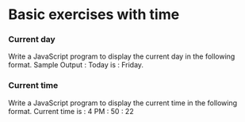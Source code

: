 # Basic exercises with time

### Current day

Write a JavaScript program to display the current day in the following format.
Sample Output : Today is : Friday.

### Current time

Write a JavaScript program to display the current time in the following format.
Current time is : 4 PM : 50 : 22
